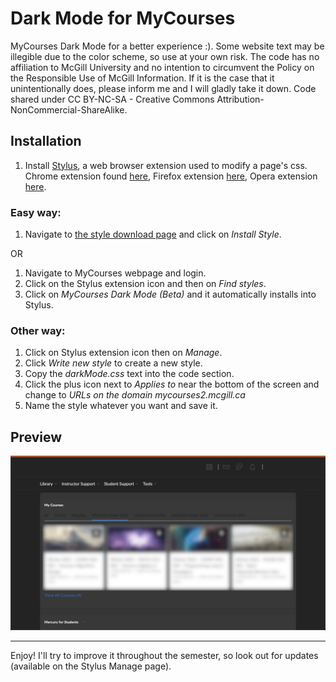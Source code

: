# Dark Mode for MyCourses

MyCourses Dark Mode for a better experience :). Some website text may be illegible due to the color scheme, so use at your own risk. The code has no affiliation to McGill University and no intention to circumvent the Policy on the Responsible Use of McGill Information. If it is the case that it unintentionally does, please inform me and I will gladly take it down.
Code shared under CC BY-NC-SA - Creative Commons Attribution-NonCommercial-ShareAlike.

## Installation
1. Install [Stylus](https://github.com/openstyles/stylus/), a web browser extension used to modify a page's css. Chrome extension found [here](https://chrome.google.com/webstore/detail/stylus/clngdbkpkpeebahjckkjfobafhncgmne), Firefox extension [here](https://addons.mozilla.org/en-US/firefox/addon/styl-us/), Opera extension [here](https://addons.opera.com/en/extensions/details/stylus/).

### Easy  way:
1. Navigate to [the style download page](https://userstyles.org/styles/195608/mycourses-dark-mode-beta) and click on *Install Style*.

OR

1. Navigate to MyCourses webpage and login.
2. Click on the Stylus extension icon and then on *Find styles*.
3. Click on *MyCourses Dark Mode (Beta)* and it automatically installs into Stylus.

### Other  way:
1. Click on Stylus extension icon then on *Manage*.
2. Click *Write new style* to create a new style.
3. Copy the *darkMode.css* text into the code section.
4. Click the plus icon next to *Applies to* near the bottom of the screen and change to *URLs on the domain mycourses2.mcgill.ca*
5. Name the style whatever you want and save it.

## Preview
![alt text](./preview.png)

---
Enjoy! I'll try to improve it throughout the semester, so look out for updates (available on the Stylus Manage page).
